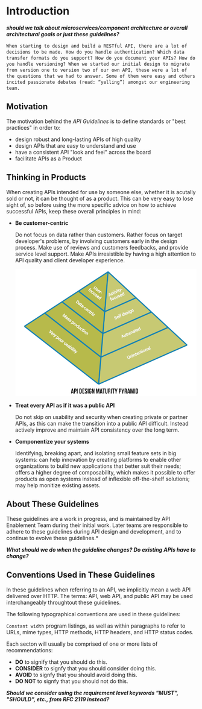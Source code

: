 # Introduction

__*should we talk about microservices/component architecture or overall architectural goals or just these guidelines?*__

    When starting to design and build a RESTful API, there are a lot of decisions to be made. How do you handle authentication? Which data transfer formats do you support? How do you document your APIs? How do you handle versioning? When we started our initial design to migrate from version one to version two of our own API, these were a lot of the questions that we had to answer. Some of them were easy and others incited passionate debates (read: “yelling”) amongst our engineering team.

## Motivation

The motivation behind the *API Guidelines* is to define standards or "best practices" in order to:

- design robust and long-lasting APIs of high quality
- design APIs that are easy to understand and use
- have a consistent API "look and feel" across the board
- facilitate APIs as a Product

## Thinking in Products

When creating APIs intended for use by someone else, whether it is acutally sold or not, it can be thought of as a product. This can be very easy to lose sight of, so before using the more specific advice on how to achieve successful APIs, keep these overall principles in mind:

- **Be customer-centric**

    Do not focus on data rather than customers. Rather focus on target developer's problems, by involving customers early in the design process. Make use of reviews and customers feedbacks, and provide service level support. Make APIs irresistible by having a high attention to API quality and client developer experience.


    ![](./imgs/api-as-a-product-750-3-v4.png)

- **Treat every API as if it was a public API**

    Do not skip on usability and security when creating private or partner APIs, as this can make the transition into a public API difficult. Instead actively improve and maintain API consistency over the long term.

- **Componentize your systems**

    Identifying, breaking apart, and isolating small feature sets in big systems: can help innovation by creating platforms to enable other organizations to build new applications that better suit their needs; offers a higher degree of composability, which makes it possible to offer products as open systems instead of inflexible off-the-shelf solutions; may help monitize existing assets.

## About These Guidelines

These guidelines are a work in progress, and is maintained by API Enablement Team during their initial work. Later teams are responsible to adhere to these guidelines during API design and development, and to continue to evolve these guidelines.*

__*What should we do when the guideline changes? Do existing APIs have to change?*__

## Conventions Used in These Guidelines

In these guidelines when referring to an API, we implicitly mean a web API delivered over HTTP. The terms: API, web API, and public API may be used interchangeably throughtout these guidelines.

The following typographical conventions are used in these guidelines:

`Constant width` program listings, as well as within paragraphs to refer to URLs, mime types, HTTP methods, HTTP headers, and HTTP status codes.

Each secton will usually be comprised of one or more lists of recommendations:

- **DO** to signify that you should do this.
- **CONSIDER** to signfy that you should consider doing this.
- **AVOID** to signfy that you should avoid doing this.
- **DO NOT** to signfy that you should not do this.

__*Should we consider using the requirement level keywords "MUST", "SHOULD", etc., from RFC 2119 instead?*__
